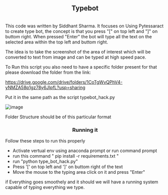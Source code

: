 <h2 align='center'> Typebot </h2>
<lr><br>
This code was written by Siddhant Sharma. It focuses on Using Pytessaract to create type bot, 
the concept is that you press "[" on top left and "]" on buttom right.
When pressed "Enter" the bot will type all the text on the selected area within the top left and 
buttom right.

The idea is to take the screenshot of the area of interest which will be converted to text from image and can be typed at high speed pace.

To Run this script you also need to have a specific folder present for that please download the folder from the link: 

https://drive.google.com/drive/folders/1CoTgWvQPhV4-yNMZA58p1gz78y6JIpfL?usp=sharing

Put it in the same path as the script typebot_hack.py

  ![image](https://user-images.githubusercontent.com/80937266/220747124-a17eaf4f-824d-413e-b4da-8b3bc4ca2dee.png) 

  
  <p> Folder Structure should be of this particular format </p>

<h3 align='center'> Running it </h3>
<p> Follow these steps to run this properly 
  <ul>
    <li> Activate vertual env using anaconda prompt or run command prompt </li>
    <li> run this command " pip install -r requirements.txt " </li>
    <li> run "python type_bot_hack.py" </li>
    <li> Press '[' on top left and ']' on buttom right of the text </li>
    <li> Move the mouse to the typing area click on it and press "Enter" </li>
  </ul>
  if Everything goes smoothely and it should we will have a running system capable of typing everything we type.
</p>
              
